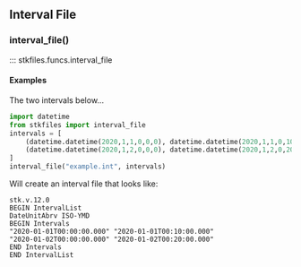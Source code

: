 ## Interval File

### interval_file()

::: stkfiles.funcs.interval_file

#### Examples

The two intervals below...
```python
import datetime
from stkfiles import interval_file
intervals = [
    (datetime.datetime(2020,1,1,0,0,0), datetime.datetime(2020,1,1,0,10,0)),
    (datetime.datetime(2020,1,2,0,0,0), datetime.datetime(2020,1,2,0,20,0))
]
interval_file("example.int", intervals)
```

Will create an interval file that looks like:

```
stk.v.12.0
BEGIN IntervalList
DateUnitAbrv ISO-YMD
BEGIN Intervals
"2020-01-01T00:00:00.000" "2020-01-01T00:10:00.000"
"2020-01-02T00:00:00.000" "2020-01-02T00:20:00.000"
END Intervals
END IntervalList
```
